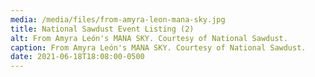 ```yaml
---
media: /media/files/from-amyra-leon-mana-sky.jpg
title: National Sawdust Event Listing (2)
alt: From Amyra León's MANA SKY. Courtesy of National Sawdust.
caption: From Amyra León's MANA SKY. Courtesy of National Sawdust.
date: 2021-06-18T18:08:00-0500
---
```

